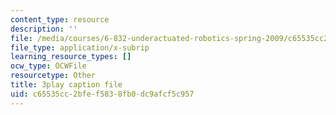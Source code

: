 ```yaml
---
content_type: resource
description: ''
file: /media/courses/6-832-underactuated-robotics-spring-2009/c65535cc2bfef5838fb0dc9afcf5c957_qtmmwILxVR4.srt
file_type: application/x-subrip
learning_resource_types: []
ocw_type: OCWFile
resourcetype: Other
title: 3play caption file
uid: c65535cc-2bfe-f583-8fb0-dc9afcf5c957
---
```

